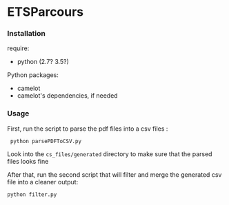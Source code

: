 # ETSParcours 

### Installation

require:
- python (2.7? 3.5?)

Python packages:
- camelot
- camelot's dependencies, if needed

### Usage

First, run the script to parse the pdf files into a csv files :
```
 python parsePDFToCSV.py
```

Look into the `cs_files/generated` directory to make sure that the parsed files looks fine

After that, run the second script that will filter and merge the generated csv file into a cleaner output:
```
python filter.py
```
